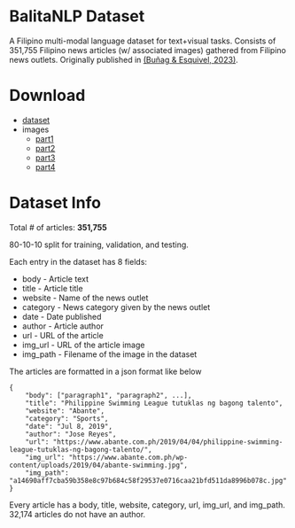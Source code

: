# BalitaNLP Dataset

A Filipino multi-modal language dataset for text+visual tasks. Consists of 351,755 Filipino news articles (w/ associated images) gathered from Filipino news outlets. Originally published in [(Buñag & Esquivel, 2023)](https://storage.googleapis.com/public-kenricklancebunag/Transformer-based%20Conditional%20Language%20Models%20-%20IEOM%20Submission.pdf).

# Download
* [dataset](https://storage.googleapis.com/public-kenricklancebunag/BalitaNLP/2022/BalitaNLP-Dataset.zip)
* images
    * [part1](https://storage.googleapis.com/public-kenricklancebunag/BalitaNLP/2022/BalitaNLP-images_1.zip)
    * [part2](https://storage.googleapis.com/public-kenricklancebunag/BalitaNLP/2022/BalitaNLP-images_2.zip)
    * [part3](https://storage.googleapis.com/public-kenricklancebunag/BalitaNLP/2022/BalitaNLP-images_3.zip)
    * [part4](https://storage.googleapis.com/public-kenricklancebunag/BalitaNLP/2022/BalitaNLP-images_4.zip)

# Dataset Info

Total # of articles: **351,755**

80-10-10 split for training, validation, and testing.

Each entry in the dataset has 8 fields:
* body - Article text
* title - Article title
* website - Name of the news outlet
* category - News category given by the news outlet
* date - Date published
* author - Article author
* url - URL of the article
* img_url - URL of the article image
* img_path - Filename of the image in the dataset

The articles are formatted in a json format like below
```
{
    "body": ["paragraph1", "paragraph2", ...],
    "title": "Philippine Swimming League tutuklas ng bagong talento",
    "website": "Abante",
    "category": "Sports",
    "date": "Jul 8, 2019",
    "author": "Jose Reyes",
    "url": "https://www.abante.com.ph/2019/04/04/philippine-swimming-league-tutuklas-ng-bagong-talento/",
    "img_url": "https://www.abante.com.ph/wp-content/uploads/2019/04/abante-swimming.jpg",
    "img_path": "a14690aff7cba59b358e8c97b684c58f29537e0716caa21bfd511da8996b078c.jpg"
}
```

Every article has a body, title, website, category, url, img_url, and img_path. 32,174 articles do not have an author.
